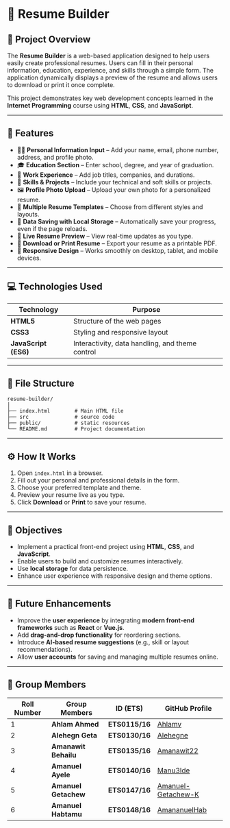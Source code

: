 # 🧾 Resume Builder

## 📌 Project Overview

The **Resume Builder** is a web-based application designed to help users easily create professional resumes. Users can fill in their personal information, education, experience, and skills through a simple form. The application dynamically displays a preview of the resume and allows users to download or print it once complete.

This project demonstrates key web development concepts learned in the **Internet Programming** course using **HTML**, **CSS**, and **JavaScript**.

---

## 🧠 Features

* 🧍‍♀️ **Personal Information Input** – Add your name, email, phone number, address, and profile photo.
* 🎓 **Education Section** – Enter school, degree, and year of graduation.
* 💼 **Work Experience** – Add job titles, companies, and durations.
* 🧩 **Skills & Projects** – Include your technical and soft skills or projects.
* 🖼️ **Profile Photo Upload** – Upload your own photo for a personalized resume.
* 🎨 **Multiple Resume Templates** – Choose from different styles and layouts.
* 💾 **Data Saving with Local Storage** – Automatically save your progress, even if the page reloads.
* 🧠 **Live Resume Preview** – View real-time updates as you type.
* 📄 **Download or Print Resume** – Export your resume as a printable PDF.
* 📱 **Responsive Design** – Works smoothly on desktop, tablet, and mobile devices.

---

## 💻 Technologies Used

| Technology           | Purpose                                         |
| -------------------- | ----------------------------------------------- |
| **HTML5**            | Structure of the web pages                      |
| **CSS3**             | Styling and responsive layout                   |
| **JavaScript (ES6)** | Interactivity, data handling, and theme control |

---

## 📂 File Structure

```
resume-builder/
│
├── index.html        # Main HTML file
├── src               # source code
├── public/           # static resources
└── README.md         # Project documentation
```

---

## ⚙️ How It Works

1. Open `index.html` in a browser.
2. Fill out your personal and professional details in the form.
3. Choose your preferred template and theme.
4. Preview your resume live as you type.
5. Click **Download** or **Print** to save your resume.

---

## 🎯 Objectives

* Implement a practical front-end project using **HTML**, **CSS**, and **JavaScript**.
* Enable users to build and customize resumes interactively.
* Use **local storage** for data persistence.
* Enhance user experience with responsive design and theme options.

---

## 🚀 Future Enhancements

* Improve the **user experience** by integrating **modern front-end frameworks** such as **React** or **Vue.js**.
* Add **drag-and-drop functionality** for reordering sections.
* Introduce **AI-based resume suggestions** (e.g., skill or layout recommendations).
* Allow **user accounts** for saving and managing multiple resumes online.

---

## 👥 Group Members

| Roll Number | Group Members        | ID (ETS)       | GitHub Profile                                              |
| ----------- | -------------------- | -------------- | ----------------------------------------------------------- |
| 1           | **Ahlam Ahmed**      | **ETS0115/16** | [Ahlamv](https://github.com/Ahlamv)                         |
| 2           | **Alehegn Geta**     | **ETS0130/16** | [Alehegne](https://github.com/Alehegne)                     |
| 3           | **Amanawit Behailu** | **ETS0135/16** | [Amanawit22](http://github.com/Amanawit22)                  |
| 4           | **Amanuel Ayele**    | **ETS0140/16** | [Manu3lde](https://github.com/Manu3lde)                     |
| 5           | **Amanuel Getachew** | **ETS0147/16** | [Amanuel-Getachew-K](https://github.com/Amanuel-Getachew-K) |
| 6           | **Amanuel Habtamu**  | **ETS0148/16** | [AmananuelHab](https://github.com/AmanuelHab)               |
